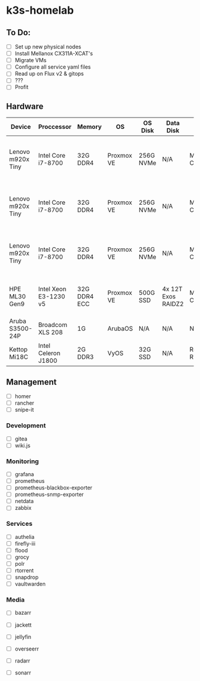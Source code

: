 # k3s-homelab

## To Do:
- [ ] Set up new physical nodes
- [ ] Install Mellanox CX311A-XCAT's
- [ ] Migrate VMs
- [ ] Configure all service yaml files
- [ ] Read up on Flux v2 & gitops
- [ ] ???
- [ ] Profit

## Hardware
| Device            | Proccessor            | Memory       | OS         | OS Disk   | Data Disk          | NIC             | Roles                                       |
|-------------------|-----------------------|--------------|------------|-----------|--------------------|-----------------|---------------------------------------------|
| Lenovo m920x Tiny | Intel Core i7-8700    | 32G DDR4     | Proxmox VE | 256G NVMe | N/A                | Mellanox CX311A | 1x k3s master / 1x k3s worker / 1x longhorn |
| Lenovo m920x Tiny | Intel Core i7-8700    | 32G DDR4     | Proxmox VE | 256G NVMe | N/A                | Mellanox CX311A | 1x k3s master / 1x k3s worker / 1x longhorn |
| Lenovo m920x Tiny | Intel Core i7-8700    | 32G DDR4     | Proxmox VE | 256G NVMe | N/A                | Mellanox CX311A | 1x k3s master / 1x k3s worker / 1x longhorn |  
| HPE ML30 Gen9     | Intel Xeon E3-1230 v5 | 32G DDR4 ECC | Proxmox VE | 500G SSD  | 4x 12T Exos RAIDZ2 | Mellanox CX322A | VyOS primary / LB / NFS / SMB / ZFS /       |
| Aruba S3500-24P   | Broadcom XLS 208      | 1G           | ArubaOS    | N/A       | N/A                | N/A             | L3 core                                     |
| Kettop Mi18C      | Intel Celeron J1800   | 2G DDR3      | VyOS       | 32G SSD   | N/A                | Realtek RTL8111 | VyOS secondary                              |

## Management
- [ ] homer
- [ ] rancher
- [ ] snipe-it

### Development
- [ ] gitea
- [ ] wiki.js

### Monitoring
- [ ] grafana
- [ ] prometheus
- [ ] prometheus-blackbox-exporter
- [ ] prometheus-snmp-exporter
- [ ] netdata
- [ ] zabbix

### Services
- [ ] authelia
- [ ] firefly-iii
- [ ] flood
- [ ] grocy
- [ ] polr
- [ ] rtorrent
- [ ] snapdrop
- [ ] vaultwarden

### Media
- [ ] bazarr
- [ ] jackett
- [ ] jellyfin
- [ ] overseerr
- [ ] radarr
- [ ] sonarr




